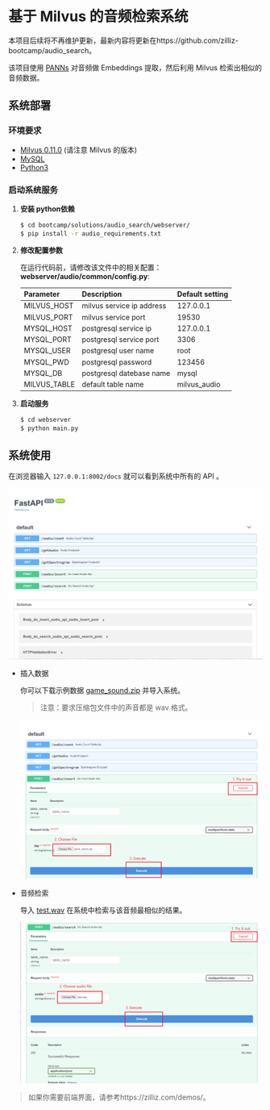 # 基于 Milvus 的音频检索系统

本项目后续将不再维护更新，最新内容将更新在https://github.com/zilliz-bootcamp/audio_search。

该项目使用 [PANNs](https://github.com/qiuqiangkong/audioset_tagging_cnn) 对音频做 Embeddings 提取，然后利用 Milvus 检索出相似的音频数据。 

## 系统部署

### 环境要求

- [Milvus 0.11.0](https://milvus.io/docs/v0.11.0/milvus_docker-cpu.md) (请注意 Milvus 的版本)
- [MySQL](https://hub.docker.com/r/mysql/mysql-server)
- [Python3](https://www.python.org/downloads/)

### 启动系统服务

1. **安装 python依赖**

   ```bash
   $ cd bootcamp/solutions/audio_search/webserver/
   $ pip install -r audio_requirements.txt
   ```

2. **修改配置参数**

   在运行代码前，请修改该文件中的相关配置：**webserver/audio/common/config.py**:

   | Parameter    | Description               | Default setting |
   | ------------ | ------------------------- | --------------- |
   | MILVUS_HOST  | milvus service ip address | 127.0.0.1       |
   | MILVUS_PORT  | milvus service port       | 19530           |
   | MYSQL_HOST   | postgresql service ip     | 127.0.0.1       |
   | MYSQL_PORT   | postgresql service port   | 3306            |
   | MYSQL_USER   | postgresql user name      | root            |
   | MYSQL_PWD    | postgresql password       | 123456          |
   | MYSQL_DB     | postgresql datebase name  | mysql           |
   | MILVUS_TABLE | default table name        | milvus_audio    |

3. **启动服务**

   ```bash
   $ cd webserver
   $ python main.py
   ```



## 系统使用

在浏览器输入 `127.0.0.1:8002/docs` 就可以看到系统中所有的 API 。

![](./pic/all_API.png)

- 插入数据

  你可以下载示例数据 [game_sound.zip](https://github.com/shiyu22/bootcamp/blob/0.11.0/solutions/audio_search/data/game_sound.zip?raw=true) 并导入系统。

  > 注意：要求压缩包文件中的声音都是 wav 格式。

  ![](./pic/insert.png)

- 音频检索

  导入 [test.wav](https://github.com/shiyu22/bootcamp/blob/0.11.0/solutions/audio_search/data/test.wav) 在系统中检索与该音频最相似的结果。
  
  ![](./pic/search.png)

> 如果你需要前端界面，请参考https://zilliz.com/demos/。